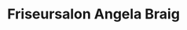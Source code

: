 ---
title: "Friseursalon Angela Braig"
url: /ehingen-donau/friseursalon-angela-braig/
shop: Friseur
---